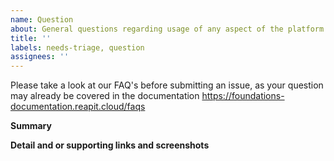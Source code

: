 ```yaml
---
name: Question
about: General questions regarding usage of any aspect of the platform or web applications
title: ''
labels: needs-triage, question
assignees: ''
---
```


Please take a look at our FAQ's before submitting an issue, as your question may already be covered in the documentation https://foundations-documentation.reapit.cloud/faqs

**Summary**

**Detail and or supporting links and screenshots**
